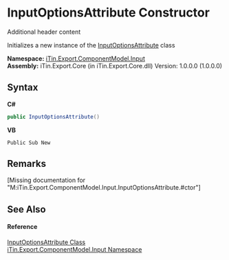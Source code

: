 # InputOptionsAttribute Constructor 
Additional header content 

Initializes a new instance of the <a href="T_iTin_Export_ComponentModel_Input_InputOptionsAttribute">InputOptionsAttribute</a> class

**Namespace:**&nbsp;<a href="N_iTin_Export_ComponentModel_Input">iTin.Export.ComponentModel.Input</a><br />**Assembly:**&nbsp;iTin.Export.Core (in iTin.Export.Core.dll) Version: 1.0.0.0 (1.0.0.0)

## Syntax

**C#**<br />
``` C#
public InputOptionsAttribute()
```

**VB**<br />
``` VB
Public Sub New
```


## Remarks
\[Missing <remarks> documentation for "M:iTin.Export.ComponentModel.Input.InputOptionsAttribute.#ctor"\]

## See Also


#### Reference
<a href="T_iTin_Export_ComponentModel_Input_InputOptionsAttribute">InputOptionsAttribute Class</a><br /><a href="N_iTin_Export_ComponentModel_Input">iTin.Export.ComponentModel.Input Namespace</a><br />